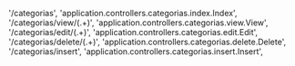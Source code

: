 '/categorias', 'application.controllers.categorias.index.Index',
'/categorias/view/(.+)', 'application.controllers.categorias.view.View',
'/categorias/edit/(.+)', 'application.controllers.categorias.edit.Edit',
'/categorias/delete/(.+)', 'application.controllers.categorias.delete.Delete',
'/categorias/insert', 'application.controllers.categorias.insert.Insert',